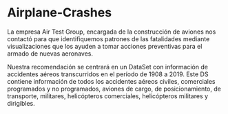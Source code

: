 # Airplane-Crashes

La empresa Air Test Group, encargada de la construcción de aviones nos contactó para que identifiquemos patrones de las fatalidades 
mediante visualizaciones que los ayuden a tomar acciones preventivas para el armado de nuevas aeronaves.

Nuestra recomendación se centrará en un DataSet con información de accidentes aéreos transcurridos en el período de 1908 a 2019. 
Este DS contiene información de todos los accidentes aéreos civiles, comerciales programados y no programados, aviones de cargo, 
de posicionamiento, de transporte, militares, helicópteros comerciales, helicópteros militares y dirigibles.

